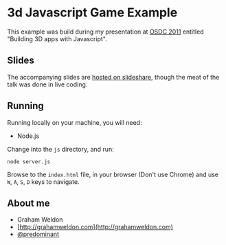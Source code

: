 # 3d Javascript Game Example #

This example was build during my presentation at [OSDC 2011](http://2011.osdc.com.au) entitled "Building 3D apps with Javascript".

## Slides ##

The accompanying slides are [hosted on slideshare](http://www.slideshare.net/predominant/building-3d-apps-with-javascript), though the meat of the talk was done in live coding.

## Running ##

Running locally on your machine, you will need:

* Node.js

Change into the `js` directory, and run:

	node server.js

Browse to the `index.html` file, in your browser (Don't use Chrome) and use `W`, `A`, `S`, `D` keys to navigate.

## About me ##

* Graham Weldon
* [http://grahamweldon.com](http://grahamweldon.com)
* [@predominant](http://twitter.com/predominant)
